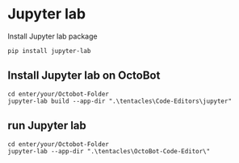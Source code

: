 # Jupyter lab

Install Jupyter lab package

```
pip install jupyter-lab
```

## Install Jupyter lab on OctoBot

```
cd enter/your/Octobot-Folder
jupyter-lab build --app-dir ".\tentacles\Code-Editors\jupyter"
```

## run Jupyter lab

```
cd enter/your/Octobot-Folder
jupyter-lab --app-dir ".\tentacles\OctoBot-Code-Editor\"
```

